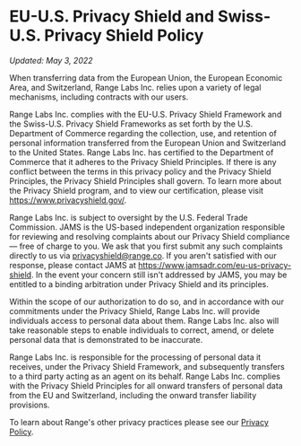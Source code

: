 # EU-U.S. Privacy Shield and Swiss-U.S. Privacy Shield Policy

_Updated: May 3, 2022_

When transferring data from the European Union, the European Economic Area, and
Switzerland, Range Labs Inc. relies upon a variety of legal mechanisms,
including contracts with our users.

Range Labs Inc. complies with the EU-U.S. Privacy Shield Framework and the
Swiss-U.S. Privacy Shield Frameworks as set forth by the U.S. Department of
Commerce regarding the collection, use, and retention of personal information
transferred from the European Union and Switzerland to the United States. Range
Labs Inc. has certified to the Department of Commerce that it adheres to the
Privacy Shield Principles. If there is any conflict between the terms in this
privacy policy and the Privacy Shield Principles, the Privacy Shield Principles
shall govern. To learn more about the Privacy Shield program, and to view our
certification, please visit https://www.privacyshield.gov/.

Range Labs Inc. is subject to oversight by the U.S. Federal Trade Commission.
JAMS is the US-based independent organization responsible for reviewing and
resolving complaints about our Privacy Shield compliance — free of charge to
you. We ask that you first submit any such complaints directly to us via
privacyshield@range.co. If you aren't satisfied with our response, please
contact JAMS at https://www.jamsadr.com/eu-us-privacy-shield. In
the event your concern still isn't addressed by JAMS, you may be entitled to a
binding arbitration under Privacy Shield and its principles.

Within the scope of our authorization to do so, and in accordance with our
commitments under the Privacy Shield, Range Labs Inc. will provide individuals
access to personal data about them. Range Labs Inc. also will take reasonable
steps to enable individuals to correct, amend, or delete personal data that is
demonstrated to be inaccurate.

Range Labs Inc. is responsible for the processing of personal data it receives,
under the Privacy Shield Framework, and subsequently transfers to a third party
acting as an agent on its behalf. Range Labs Inc. complies with the Privacy
Shield Principles for all onward transfers of personal data from the EU and
Switzerland, including the onward transfer liability provisions.

To learn about Range's other privacy practices please see our
[Privacy Policy](/privacy-policy.html).
